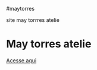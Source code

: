 #maytorres

site may torrres atelie

<h1>May torres atelie</h1>
<a href="https://github.com/luizdanieldev/site-may-torres.html">Acesse aqui</a>
